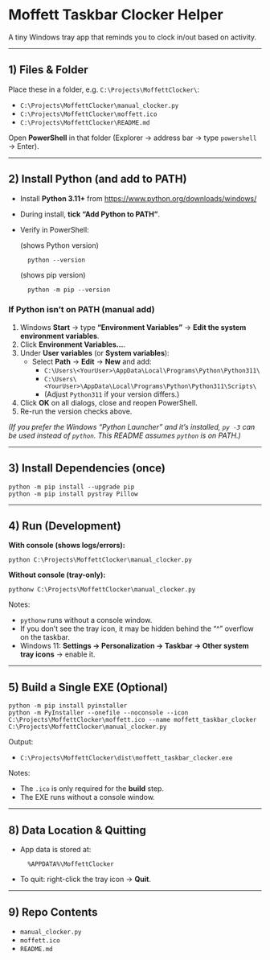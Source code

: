 # Moffett Taskbar Clocker Helper

A tiny Windows tray app that reminds you to clock in/out based on activity.

---

## 1) Files & Folder

Place these in a folder, e.g. `C:\Projects\MoffettClocker\`:
- `C:\Projects\MoffettClocker\manual_clocker.py`
- `C:\Projects\MoffettClocker\moffett.ico`
- `C:\Projects\MoffettClocker\README.md`

Open **PowerShell** in that folder (Explorer → address bar → type `powershell` → Enter).

---

## 2) Install Python (and add to PATH)

- Install **Python 3.11+** from https://www.python.org/downloads/windows/
- During install, **tick “Add Python to PATH”**.
- Verify in PowerShell:

    (shows Python version)
    
        python --version

    (shows pip version)
    
        python -m pip --version

### If Python isn’t on PATH (manual add)

1. Windows **Start** → type **“Environment Variables”** → **Edit the system environment variables**.
2. Click **Environment Variables…**.
3. Under **User variables** (or **System variables**):
   - Select **Path** → **Edit** → **New** and add:
     - `C:\Users\<YourUser>\AppData\Local\Programs\Python\Python311\`
     - `C:\Users\<YourUser>\AppData\Local\Programs\Python\Python311\Scripts\`
     - (Adjust `Python311` if your version differs.)
4. Click **OK** on all dialogs, close and reopen PowerShell.
5. Re-run the version checks above.

*(If you prefer the Windows “Python Launcher” and it’s installed, `py -3` can be used instead of `python`. This README assumes `python` is on PATH.)*

---

## 3) Install Dependencies (once)

    python -m pip install --upgrade pip
    python -m pip install pystray Pillow

---

## 4) Run (Development)

**With console (shows logs/errors):**

    python C:\Projects\MoffettClocker\manual_clocker.py

**Without console (tray-only):**

    pythonw C:\Projects\MoffettClocker\manual_clocker.py

Notes:
- `pythonw` runs without a console window.
- If you don’t see the tray icon, it may be hidden behind the “^” overflow on the taskbar.
- Windows 11: **Settings → Personalization → Taskbar → Other system tray icons** → enable it.

---

## 5) Build a Single EXE (Optional)

    python -m pip install pyinstaller
    python -m PyInstaller --onefile --noconsole --icon C:\Projects\MoffettClocker\moffett.ico --name moffett_taskbar_clocker C:\Projects\MoffettClocker\manual_clocker.py

Output:

- `C:\Projects\MoffettClocker\dist\moffett_taskbar_clocker.exe`

Notes:
- The `.ico` is only required for the **build** step.
- The EXE runs without a console window.

---

## 8) Data Location & Quitting

- App data is stored at:

        %APPDATA%\MoffettClocker

- To quit: right-click the tray icon → **Quit**.

---

## 9) Repo Contents

- `manual_clocker.py`
- `moffett.ico`
- `README.md`
